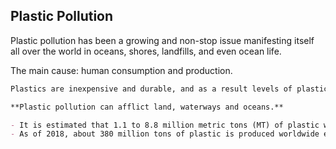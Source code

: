 ## Plastic Pollution

Plastic pollution has been a growing and non-stop issue manifesting itself all over the world in oceans, shores, landfills, and even ocean life.

The main cause: human consumption and production.

```markdown
Plastics are inexpensive and durable, and as a result levels of plastic production by humans are high. However, the chemical structure of most plastics renders them resistant to many natural processes of degradation and as a result they are slow to degrade. Together, these two factors have led to a high prominence of plastic pollution in the environment.

**Plastic pollution can afflict land, waterways and oceans.**

- It is estimated that 1.1 to 8.8 million metric tons (MT) of plastic waste enters the ocean from costal communities each year.
- As of 2018, about 380 million tons of plastic is produced worldwide each year.

